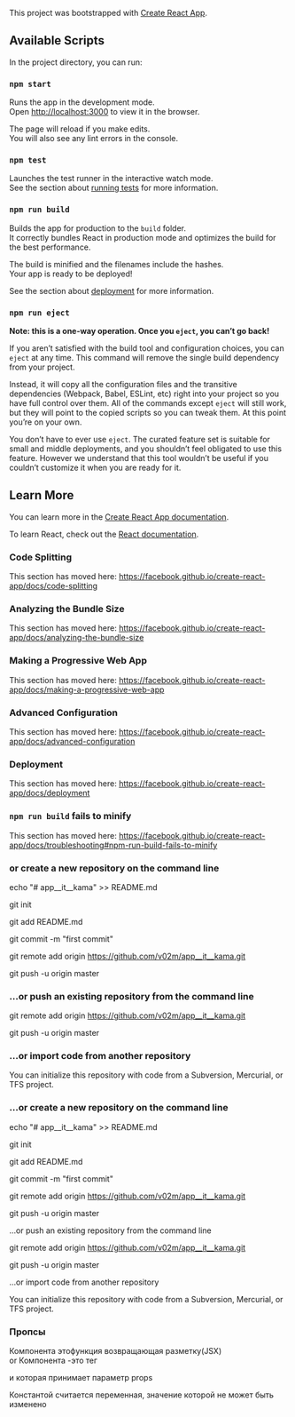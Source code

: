 This project was bootstrapped with [Create React App](https://github.com/facebook/create-react-app).

## Available Scripts

In the project directory, you can run:

### `npm start`

Runs the app in the development mode.<br>
Open [http://localhost:3000](http://localhost:3000) to view it in the browser.

The page will reload if you make edits.<br>
You will also see any lint errors in the console.

### `npm test`

Launches the test runner in the interactive watch mode.<br>
See the section about [running tests](https://facebook.github.io/create-react-app/docs/running-tests) for more information.

### `npm run build`

Builds the app for production to the `build` folder.<br>
It correctly bundles React in production mode and optimizes the build for the best performance.

The build is minified and the filenames include the hashes.<br>
Your app is ready to be deployed!

See the section about [deployment](https://facebook.github.io/create-react-app/docs/deployment) for more information.

### `npm run eject`

**Note: this is a one-way operation. Once you `eject`, you can’t go back!**

If you aren’t satisfied with the build tool and configuration choices, you can `eject` at any time. This command will remove the single build dependency from your project.

Instead, it will copy all the configuration files and the transitive dependencies (Webpack, Babel, ESLint, etc) right into your project so you have full control over them. All of the commands except `eject` will still work, but they will point to the copied scripts so you can tweak them. At this point you’re on your own.

You don’t have to ever use `eject`. The curated feature set is suitable for small and middle deployments, and you shouldn’t feel obligated to use this feature. However we understand that this tool wouldn’t be useful if you couldn’t customize it when you are ready for it.

## Learn More

You can learn more in the [Create React App documentation](https://facebook.github.io/create-react-app/docs/getting-started).

To learn React, check out the [React documentation](https://reactjs.org/).

### Code Splitting

This section has moved here: https://facebook.github.io/create-react-app/docs/code-splitting

### Analyzing the Bundle Size

This section has moved here: https://facebook.github.io/create-react-app/docs/analyzing-the-bundle-size

### Making a Progressive Web App

This section has moved here: https://facebook.github.io/create-react-app/docs/making-a-progressive-web-app

### Advanced Configuration

This section has moved here: https://facebook.github.io/create-react-app/docs/advanced-configuration

### Deployment

This section has moved here: https://facebook.github.io/create-react-app/docs/deployment

### `npm run build` fails to minify

This section has moved here: https://facebook.github.io/create-react-app/docs/troubleshooting#npm-run-build-fails-to-minify


### or create a new repository on the command line

echo "# app__it__kama" >> README.md

git init

git add README.md

git commit -m "first commit"

git remote add origin https://github.com/v02m/app__it__kama.git

git push -u origin master



### …or push an existing repository from the command line

git remote add origin https://github.com/v02m/app__it__kama.git

git push -u origin master


### …or import code from another repository

You can initialize this repository with code from a Subversion, Mercurial, or TFS project.


### …or create a new repository on the command line

echo "# app__it__kama" >> README.md

git init

git add README.md

git commit -m "first commit"

git remote add origin https://github.com/v02m/app__it__kama.git

git push -u origin master

…or push an existing repository from the command line

git remote add origin https://github.com/v02m/app__it__kama.git

git push -u origin master

…or import code from another repository

You can initialize this repository with code from a Subversion, Mercurial, or TFS project.

### Пропсы

Компонента этофункция возвращающая разметку(JSX) <br>
or
Компонента -это тег <br>

и которая принимает параметр props

Константой считается переменная, значение которой не может быть изменено






